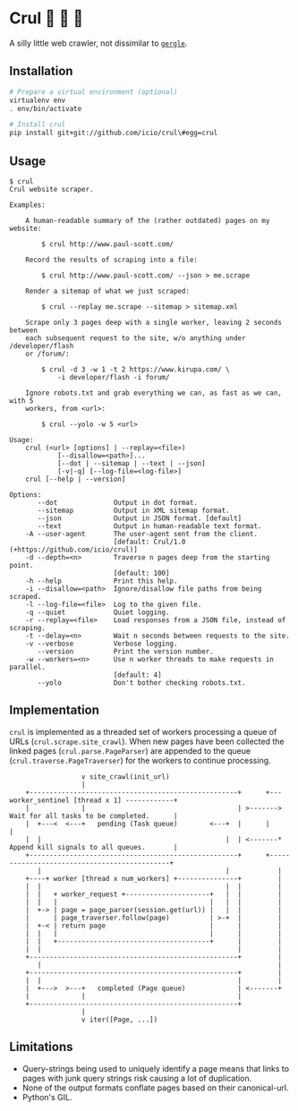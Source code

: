 # Crul :see_no_evil: :hear_no_evil: :speak_no_evil: 

A silly little web crawler, not dissimilar to [`gergle`](https://github.com/icio/gergle).

## Installation

```bash
# Prepare a virtual environment (optional)
virtualenv env
. env/bin/activate

# Install crul
pip install git+git://github.com/icio/crul\#egg=crul
```

## Usage

```text
$ crul
Crul website scraper.

Examples:

    A human-readable summary of the (rather outdated) pages on my website:

        $ crul http://www.paul-scott.com/

    Record the results of scraping into a file:

        $ crul http://www.paul-scott.com/ --json > me.scrape

    Render a sitemap of what we just scraped:

        $ crul --replay me.scrape --sitemap > sitemap.xml

    Scrape only 3 pages deep with a single worker, leaving 2 seconds between
    each subsequent request to the site, w/o anything under /developer/flash
    or /forum/:

        $ crul -d 3 -w 1 -t 2 https://www.kirupa.com/ \
            -i developer/flash -i forum/

    Ignore robots.txt and grab everything we can, as fast as we can, with 5
    workers, from <url>:

        $ crul --yolo -w 5 <url>

Usage:
    crul (<url> [options] | --replay=<file>)
            [--disallow=<path>]...
            [--dot | --sitemap | --text | --json]
            [-v|-q] [--log-file=<log-file>]
    crul [--help | --version]

Options:
       --dot              Output in dot format.
       --sitemap          Output in XML sitemap format.
       --json             Output in JSON format. [default]
       --text             Output in human-readable text format.
    -A --user-agent       The user-agent sent from the client.
                          [default: Crul/1.0 (+https://github.com/icio/crul)]
    -d --depth=<n>        Traverse n pages deep from the starting point.
                          [default: 100]
    -h --help             Print this help.
    -i --disallow=<path>  Ignore/disallow file paths from being scraped.
    -l --log-file=<file>  Log to the given file.
    -q --quiet            Quiet logging.
    -r --replay=<file>    Load responses from a JSON file, instead of scraping.
    -t --delay=<n>        Wait n seconds between requests to the site.
    -v --verbose          Verbose logging.
       --version          Print the version number.
    -w --workers=<n>      Use n worker threads to make requests in parallel.
                          [default: 4]
       --yolo             Don't bother checking robots.txt.
```

## Implementation

`crul` is implemented as a threaded set of workers processing a queue of URLs (`crul.scrape.site_crawl`). When new pages have been collected the linked pages (`crul.parse.PageParser`) are appended to the queue (`crul.traverse.PageTraverser`) for the workers to continue processing.

```text
                  v site_crawl(init_url)
                  |
    +----------------------------------------------------+      +--- worker_sentinel [thread x 1] ------------+
    |             |                                      | >-------> Wait for all tasks to be completed.      |
    |  +---<  <---+   pending (Task queue)        <---+  |      |                                             |
    |  |                                              |  | <-------* Append kill signals to all queues.       |
    +----------------------------------------------------+      +---------------------------------------------+
       |                                              |            |
    +----+ worker [thread x num_workers] +---------------+         |
    |  |                                              |  |         |
    |  |   + worker_request +---------------------+   |  |         |
    |  |   |                                      |   |  |         |
    |  +-> | page = page_parser(session.get(url)) |   |  |         |
    |      | page_traverser.follow(page)          | >-+  |         |
    |  +-< | return page                          |      |         |
    |  |   |                                      |      |         |
    |  |   +--------------------------------------+      |         |
    |  |                                                 |         |
    +----------------------------------------------------+         |
       |                                                           |
    +----------------------------------------------------+         |
    |  |                                                 |         |
    |  +--->  >---+   completed (Page queue)             | <-------+
    |             |                                      |
    +----------------------------------------------------+
                  |
                  v iter([Page, ...])
```

## Limitations

* Query-strings being used to uniquely identify a page means that links to pages with junk query strings risk causing a lot of duplication.
* None of the output formats conflate pages based on their canonical-url.
* Python's GIL.
